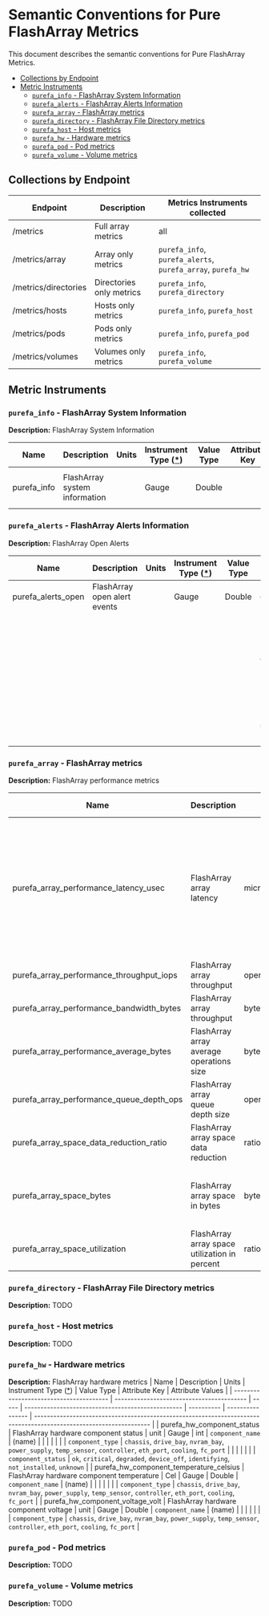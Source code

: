 # Semantic Conventions for Pure FlashArray Metrics <!-- omit from toc -->

This document describes the semantic conventions for Pure FlashArray Metrics.


<!-- toc -->

- [Collections by Endpoint](#collections-by-endpoint)
- [Metric Instruments](#metric-instruments)
  - [`purefa_info` - FlashArray System Information](#purefa_info---flasharray-system-information)
  - [`purefa_alerts` - FlashArray Alerts Information](#purefa_alerts---flasharray-alerts-information)
  - [`purefa_array` - FlashArray metrics](#purefa_array---flasharray-metrics)
  - [`purefa_directory` - FlashArray File Directory metrics](#purefa_directory---flasharray-file-directory-metrics)
  - [`purefa_host` - Host metrics](#purefa_host---host-metrics)
  - [`purefa_hw` - Hardware metrics](#purefa_hw---hardware-metrics)
  - [`purefa_pod` - Pod metrics](#purefa_pod---pod-metrics)
  - [`purefa_volume` - Volume metrics](#purefa_volume---volume-metrics)

<!-- tocstop -->

## Collections by Endpoint

| Endpoint             | Description              | Metrics Instruments collected                               |
| -------------------- | ------------------------ | ----------------------------------------------------------- |
| /metrics             | Full array metrics       | all                                                         |
| /metrics/array       | Array only metrics       | `purefa_info`, `purefa_alerts`, `purefa_array`, `purefa_hw` |
| /metrics/directories | Directories only metrics | `purefa_info`, `purefa_directory`                         |
| /metrics/hosts       | Hosts only metrics       | `purefa_info`, `purefa_host`                              |
| /metrics/pods        | Pods only metrics        | `purefa_info`, `purefa_pod`                                 |
| /metrics/volumes     | Volumes only metrics     | `purefa_info`, `purefa_volume`                              |


## Metric Instruments

### `purefa_info` - FlashArray System Information

**Description:** FlashArray System Information

| Name        | Description                   | Units | Instrument Type ([*](README.md#instrument-types)) | Value Type | Attribute Key | Attribute Values                           |
| ----------- | ----------------------------- | ----- | ------------------------------------------------- | ---------- | ------------- | ------------------------------------------ |
| purefa_info | FlashArray system information |       | Gauge                                             | Double     |               | `array_name`, `os`, `system_id`, `version` |


### `purefa_alerts` - FlashArray Alerts Information

**Description:** FlashArray Open Alerts

| Name               | Description                  | Units | Instrument Type ([*](README.md#instrument-types)) | Value Type | Attribute Key | Attribute Values                               |
| ------------------ | ---------------------------- | ----- | ------------------------------------------------- | ---------- | ------------- | ---------------------------------------------- |
| purefa_alerts_open | FlashArray open alert events |       | Gauge                                             | Double     |      `component_name`         | (name) |
|                                         |                                           |       |                                                   |            | `component_type`   | `chassis`, `drive_bay`, `nvram_bay`, `power_supply`, `temp_sensor`, `controller`, `eth_port`, `cooling`, `fc_port` |
||||||`severity`| `info`, `warning`, `critical`, `hidden`


### `purefa_array` - FlashArray metrics

**Description:** FlashArray performance metrics

| Name                                     | Description                                   | Units             | Instrument Type ([*](README.md#instrument-types)) | Value Type | Attribute Key | Attribute Values                                                                                                                                                                                                                                                                                                                                                                                                                             |
| ---------------------------------------- | --------------------------------------------- | ----------------- | ------------------------------------------------- | ---------- | ------------- | -------------------------------------------------------------------------------------------------------------------------------------------------------------------------------------------------------------------------------------------------------------------------------------------------------------------------------------------------------------------------------------------------------------------------------------------- |
| purefa_array_performance_latency_usec    | FlashArray array latency                      | microsecond       | Gauge                                             | Double     | `dimension`   | `queue_usec_per_mirrored_write_op`, `queue_usec_per_read_op`, `queue_usec_per_write_op`, `san_usec_per_mirrored_write_op`, `san_usec_per_read_op`, `san_usec_per_write_op`, `service_usec_per_mirrored_write_op`, `service_usec_per_read_op`, `service_usec_per_write_op`, `usec_per_mirrored_write_op`, `usec_per_read_op`, `usec_per_write_op`, `service_usec_per_read_op_cache_reduction`, `local_queue_usec_per_op`, `usec_per_other_op` |
| purefa_array_performance_throughput_iops | FlashArray array throughput                   | operations/second | Gauge                                             | Double     | `dimension`   | `mirrored_writes_per_sec`, `reads_per_sec`, `writes_per_sec`, `others_per_sec`                                                                                                                                                                                                                                                                                                                                                                       |
| purefa_array_performance_bandwidth_bytes | FlashArray array throughput                   | bytes/second      | Gauge                                             | Double     | `dimension`   | `mirrored_write_bytes_per_sec`, `read_bytes_per_sec`, `write_bytes_per_sec`                                                                                                                                                                                                                                                                                                                                                                        |
| purefa_array_performance_average_bytes   | FlashArray array average operations size      | bytes             | Gauge                                             | Double     | `dimension`   | `bytes_per_mirrored_write`, `bytes_per_op`, `bytes_per_read`, `bytes_per_write`                                                                                                                                                                                                                                                                                                                                                                      |
| purefa_array_performance_queue_depth_ops | FlashArray array queue depth size             | operations        | Gauge                                             | Double     |               |                                                                                                                                                                                                                                                                                                                                                                                                                                              |
| purefa_array_space_data_reduction_ratio  | FlashArray array space data reduction         | ratio             | Gauge                                             | Double     |               |                                                                                                                                                                                                                                                                                                                                                                                                                                              |
| purefa_array_space_bytes                 | FlashArray array space in bytes               | bytes             | Gauge                                             | Double     | space         | `capacity`, `shared`, `snapshots`, `system`, `thin_provisioning`, `total_physical`, `total_provisioned`, `total_reduction`, `unique`, `virtual`, `replication`, `shared_effective`, `snapshots_effective`, `unique_effective`, `total_effective`, `empty`                                                                                                                                                                                                                    |
| purefa_array_space_utilization           | FlashArray array space utilization in percent | ratio             | Gauge                                             | Double     |


### `purefa_directory` - FlashArray File Directory metrics

**Description:** TODO


### `purefa_host` - Host metrics

**Description:** TODO


### `purefa_hw` - Hardware metrics

**Description:** FlashArray hardware metrics
| Name                                    | Description                               | Units | Instrument Type ([*](README.md#instrument-types)) | Value Type | Attribute Key    | Attribute Values                                                                                                   |
| --------------------------------------- | ----------------------------------------- | ----- | ------------------------------------------------- | ---------- | ---------------- | ------------------------------------------------------------------------------------------------------------------ |
| purefa_hw_component_status              | FlashArray hardware component status      | unit  | Gauge                                             | int        | `component_name`   | (name)                                                                                                             |
|                                         |                                           |       |                                                   |            | `component_type`   | `chassis`, `drive_bay`, `nvram_bay`, `power_supply`, `temp_sensor`, `controller`, `eth_port`, `cooling`, `fc_port` |
|                                         |                                           |       |                                                   |            | `component_status` | `ok`, `critical`, `degraded`, `device_off`, `identifying`, `not_installed`, `unknown`                              |
| purefa_hw_component_temperature_celsius | FlashArray hardware component temperature | Cel   | Gauge                                             | Double     | `component_name`   | (name)                                                                                                             |
|                                         |                                           |       |                                                   |            | `component_type`   | `chassis`, `drive_bay`, `nvram_bay`, `power_supply`, `temp_sensor`, `controller`, `eth_port`, `cooling`, `fc_port` |
| purefa_hw_component_voltage_volt        | FlashArray hardware component voltage     | unit  | Gauge                                             | Double     | `component_name`   | (name)                                                                                                             |
|                                         |                                           |       |                                                   |            | `component_type`   | `chassis`, `drive_bay`, `nvram_bay`, `power_supply`, `temp_sensor`, `controller`, `eth_port`, `cooling`, `fc_port` |



### `purefa_pod` - Pod metrics

**Description:** TODO


### `purefa_volume` - Volume metrics

**Description:** TODO
